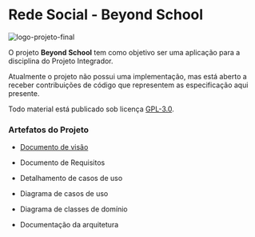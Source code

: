 # Rede Social - Beyond School

![logo-projeto-final](https://user-images.githubusercontent.com/82484797/131027632-054191b2-4e88-4d28-8a74-abe76f673afb.png)

O projeto __Beyond School__ tem como objetivo ser uma aplicação para a disciplina do Projeto Integrador.

Atualmente o projeto não possui uma implementação, mas está aberto a receber contribuições de código que representem as especificação aqui presente.

Todo material está publicado sob licença [GPL-3.0](https://www.gnu.org/licenses/quick-guide-gplv3.pt-br.html).


### Artefatos do Projeto
* [Documento de visão](./docs/visao_do_produto.md)

* Documento de Requisitos

* Detalhamento de casos de uso

* Diagrama de casos de uso

* Diagrama de classes de domínio

* Documentação da arquitetura